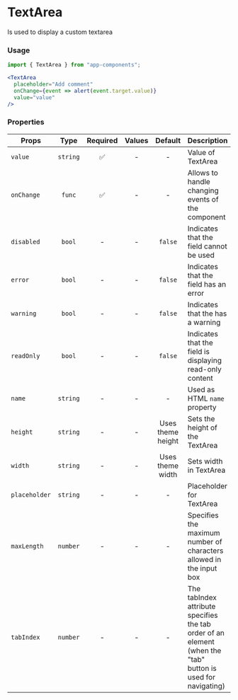 # TextArea

Is used to display a custom textarea

### Usage

```js
import { TextArea } from "app-components";
```

```jsx
<TextArea
  placeholder="Add comment"
  onChange={event => alert(event.target.value)}
  value="value"
/>
```

### Properties

| Props         |   Type   | Required | Values |      Default      | Description                                                                                                 |
| ------------- | :------: | :------: | :----: | :---------------: | ----------------------------------------------------------------------------------------------------------- |
| `value`       | `string` |    ✅    |   -    |         -         | Value of TextArea                                                                                          |
| `onChange`    |  `func`  |    ✅    |   -    |         -         | Allows to handle changing events of the component                                                            |
| `disabled`    |  `bool`  |    -     |   -    |      `false`      | Indicates that the field cannot be used                                                                     |
| `error`       |  `bool`  |    -     |   -    |      `false`      | Indicates that the field has an error                                                                       |
| `warning`     |  `bool`  |    -     |   -    |      `false`      | Indicates that the has a warning                                                                            |
| `readOnly`    |  `bool`  |    -     |   -    |      `false`      | Indicates that the field is displaying read-only content                                                    |
| `name`        | `string` |    -     |   -    |         -         | Used as HTML `name` property                                                                                |
| `height`      | `string` |    -     |   -    | Uses theme height | Sets the height of the TextArea                                                                                     |
| `width`       | `string` |    -     |   -    | Uses theme width  | Sets width in TextArea                                                                                      |
| `placeholder` | `string` |    -     |   -    |         -         | Placeholder for TextArea                                                                                    |
| `maxLength`   | `number` |    -     |   -    |         -         | Specifies the maximum number of characters allowed in the input box             |
| `tabIndex`    | `number` |    -     |   -    |         -         | The tabIndex attribute specifies the tab order of an element (when the "tab" button is used for navigating) |
